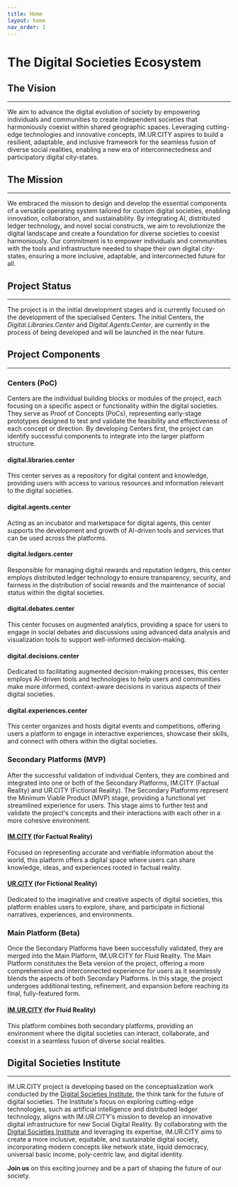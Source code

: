 ```yaml
---
title: Home
layout: home
nav_order: 1
---
```


# The Digital Societies Ecosystem

## The Vision 
---------------------------------------
We aim to advance the digital evolution of society by empowering individuals and communities to create independent societies that harmoniously coexist within shared geographic spaces. Leveraging cutting-edge technologies and innovative concepts, IM.UR.CITY aspires to build a resilient, adaptable, and inclusive framework for the seamless fusion of diverse social realities, enabling a new era of interconnectedness and participatory digital city-states.

## The Mission 
---------------------------------------
We embraced the mission to design and develop the essential components of a versatile operating system tailored for custom digital societies, enabling innovation, collaboration, and sustainability. By integrating AI, distributed ledger technology, and novel social constructs, we aim to revolutionize the digital landscape and create a foundation for diverse societies to coexist harmoniously. Our commitment is to empower individuals and communities with the tools and infrastructure needed to shape their own digital city-states, ensuring a more inclusive, adaptable, and interconnected future for all.


## Project Status
---------------------------------------

The project is in the initial development stages and is currently focused on the development of the specialised Centers. The initial Centers, the _Digital.Libraries.Center_ and _Digital.Agents.Center_, are currently in the process of being developed and will be launched in the near future. 


## Project Components
---------------------------------------


### Centers (PoC)       



Centers are the individual building blocks or modules of the project, each focusing on a specific aspect or functionality within the digital societies. They serve as Proof of Concepts (PoCs), representing early-stage prototypes designed to test and validate the feasibility and effectiveness of each concept or direction. By developing Centers first, the project can identify successful components to integrate into the larger platform structure.

#### **digital.libraries.center** 
This center serves as a repository for digital content and knowledge, providing users with access to various resources and information relevant to the digital societies.

#### **digital.agents.center** 
Acting as an incubator and marketspace for digital agents, this center supports the development and growth of AI-driven tools and services that can be used across the platforms.

#### **digital.ledgers.center** 
Responsible for managing digital rewards and reputation ledgers, this center employs distributed ledger technology to ensure transparency, security, and fairness in the distribution of social rewards and the maintenance of social status within the digital societies.

#### **digital.debates.center** 
This center focuses on augmented analytics, providing a space for users to engage in social debates and discussions using advanced data analysis and visualization tools to support well-informed decision-making.

#### **digital.decisions.center** 
Dedicated to facilitating augmented decision-making processes, this center employs AI-driven tools and technologies to help users and communities make more informed, context-aware decisions in various aspects of their digital societies.

#### **digital.experiences.center** 
This center organizes and hosts digital events and competitions, offering users a platform to engage in interactive experiences, showcase their skills, and connect with others within the digital societies.


### Secondary Platforms (MVP)      


After the successful validation of individual Centers, they are combined and integrated into one or both of the Secondary Platforms, IM.CITY (Factual Reality) and UR.CITY (Fictional Reality). The Secondary Platforms represent the Minimum Viable Product (MVP) stage, providing a functional yet streamlined experience for users. This stage aims to further test and validate the project's concepts and their interactions with each other in a more cohesive environment.

#### **[IM.CITY]** (for Factual Reality) 
Focused on representing accurate and verifiable information about the world, this platform offers a digital space where users can share knowledge, ideas, and experiences rooted in factual reality.

#### **[UR.CITY]** (for Fictional Reality) 
Dedicated to the imaginative and creative aspects of digital societies, this platform enables users to explore, share, and participate in fictional narratives, experiences, and environments.


### Main Platform (Beta)   


Once the Secondary Platforms have been successfully validated, they are merged into the Main Platform, IM.UR.CITY for Fluid Reality. The Main Platform constitutes the Beta version of the project, offering a more comprehensive and interconnected experience for users as it seamlessly blends the aspects of both Secondary Platforms. In this stage, the project undergoes additional testing, refinement, and expansion before reaching its final, fully-featured form.

#### **[IM.UR.CITY]** (for Fluid Reality) 
This platform combines both secondary platforms, providing an environment where the digital societies can interact, collaborate, and coexist in a seamless fusion of diverse social realities.


## Digital Societies Institute
---------------------------------------

IM.UR.CITY project is developing based on the conceptualization work conducted by the [Digital Societies Institute], the think tank for the future of digital societies. The Institute's focus on exploring cutting-edge technologies, such as artificial intelligence and distributed ledger technology, aligns with IM.UR.CITY's mission to develop an innovative digital infrastructure for new Social Digital Reality. By collaborating with the [Digital Societies Institute] and leveraging its expertise, IM.UR.CITY aims to create a more inclusive, equitable, and sustainable digital society, incorporating modern concepts like network state, liquid democracy, universal basic income, poly-centric law, and digital identity.


**Join us** on this exciting journey and be a part of shaping the future of our society.


[IM.UR.CITY]: https://im.ur.city "I'M UR CITY"
[IM.CITY]: https://docs.im.city "The ImMersive City"
[UR.CITY]: https://docs.ur.city "The UnReal City"
[Digital Societies Institute]: https://digital.societies.institute "Digital Societies Institute"